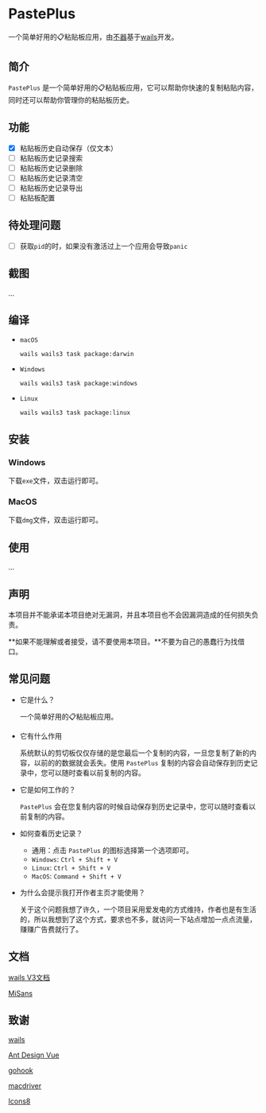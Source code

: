# PastePlus

一个简单好用的📋粘贴板应用，由[不器](https://xingcxb.com?from=xingcxb/PastePlus)基于[wails](https://github.com/wailsapp/wails)开发。

## 简介

`PastePlus` 是一个简单好用的📋粘贴板应用，它可以帮助你快速的复制粘贴内容，同时还可以帮助你管理你的粘贴板历史。

## 功能

- [x] 粘贴板历史自动保存（仅文本）
- [ ] 粘贴板历史记录搜索
- [ ] 粘贴板历史记录删除
- [ ] 粘贴板历史记录清空
- [ ] 粘贴板历史记录导出
- [ ] 粘贴板配置

## 待处理问题

- [ ] 获取`pid`的时，如果没有激活过上一个应用会导致`panic`

## 截图

...

## 编译

- `macOS`

  `wails wails3 task package:darwin`
- `Windows`

  `wails wails3 task package:windows`
- `Linux`

  `wails wails3 task package:linux`

## 安装

### Windows

下载`exe`文件，双击运行即可。

### MacOS

下载`dmg`文件，双击运行即可。


## 使用

...

## 声明

本项目并不能承诺本项目绝对无漏洞，并且本项目也不会因漏洞造成的任何损失负责。

**如果不能理解或者接受，请不要使用本项目。**不要为自己的愚蠢行为找借口。

## 常见问题

- 它是什么？
  
    一个简单好用的📋粘贴板应用。
- 它有什么作用
  
    系统默认的剪切板仅仅存储的是您最后一个复制的内容，一旦您复制了新的内容，以前的的数据就会丢失。使用 `PastePlus` 复制的内容会自动保存到历史记录中，您可以随时查看以前复制的内容。
- 它是如何工作的？
  
    `PastePlus` 会在您复制内容的时候自动保存到历史记录中，您可以随时查看以前复制的内容。
- 如何查看历史记录？
  
    - 通用：点击 `PastePlus` 的图标选择第一个选项即可。
    - `Windows`: `Ctrl + Shift + V`
    - `Linux`: `Ctrl + Shift + V`
    - `MacOS`: `Command + Shift + V`

- 为什么会提示我打开作者主页才能使用？

  关于这个问题我想了许久，一个项目采用爱发电的方式维持，作者也是有生活的，所以我想到了这个方式，要求也不多，就访问一下站点增加一点点流量，赚赚广告费就行了。

## 文档

[wails V3文档](https://v3alpha.wails.io/)

[MiSans](https://hyperos.mi.com/font)


## 致谢

[wails](https://github.com/wailsapp/wails/)

[Ant Design Vue](https://antdv.com/components/overview-cn)

[gohook](https://github.com/robotn/gohook)

[macdriver](https://github.com/progrium/macdriver)

[Icons8](https://igoutu.cn/)